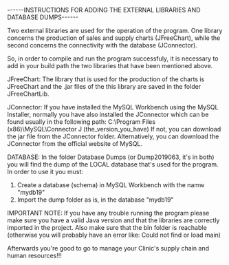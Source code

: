 ------INSTRUCTIONS FOR ADDING THE EXTERNAL LIBRARIES AND DATABASE DUMPS------

Two external libraries are used for the operation of the program. 
One library concerns the production of sales and supply charts (JFreeChart), 
while the second concerns the connectivity with the database (JConnector).

So, in order to compile and run the program successfuly,
it is necessary to add in your build path
the two libraries that have been mentioned above.

JFreeChart:
The library that is used for the production of the charts is JFreeChart
and the .jar files of the this library are saved in the folder JFreeChartLib.

JConnector: 
If you have installed the MySQL Workbench using the MySQL Installer, normally you have
also installed the JConnector which can be found usually in the following path:
C:\Program Files (x86)\MySQL\Connector J (the_version_you_have)
If not, you can download the jar file from the JConnector folder. Alternatively, you can download the JConnector from the official website of MySQL.

DATABASE:
In the folder Database Dumps (or Dump2019063, it's in both) you will find the dump of the LOCAL database that's used for the program.
In order to use it you must:
1. Create a database (schema) in MySQL Workbench with the namw "mydb19"
2. Import the dump folder as is, in the database "mydb19" 

IMPORTANT NOTE: 
If you have any trouble running the program please make sure you have a valid Java version and that the libraries are 
correctly imported in the project. Also make sure that the bin folder is reachable (otherwise you will probably have an error like:
Could not find or load main)


Afterwards you're good to go to manage your Clinic's supply chain and human resources!!!
